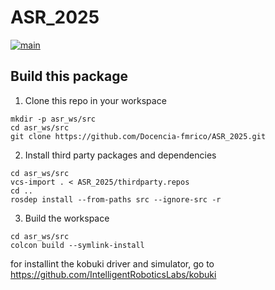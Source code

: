# ASR_2025

[![main](https://github.com/Docencia-fmrico/ASR_2025/actions/workflows/main.yaml/badge.svg)](https://github.com/Docencia-fmrico/ASR_2025/actions/workflows/main.yaml)

## Build this package

1. Clone this repo in your workspace
```
mkdir -p asr_ws/src
cd asr_ws/src
git clone https://github.com/Docencia-fmrico/ASR_2025.git
```

2. Install third party packages and dependencies

```
cd asr_ws/src
vcs-import . < ASR_2025/thirdparty.repos
cd ..
rosdep install --from-paths src --ignore-src -r
```

3. Build the workspace

```
cd asr_ws/src
colcon build --symlink-install
```

for installint the kobuki driver and simulator, go to https://github.com/IntelligentRoboticsLabs/kobuki